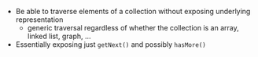 - Be able to traverse elements of a collection without exposing underlying representation
	- generic traversal regardless of whether the collection is an array, linked list, graph, ...
- Essentially exposing just `getNext()` and possibly `hasMore()`